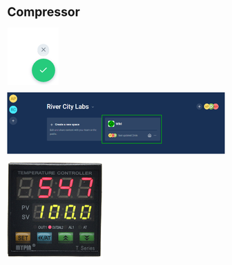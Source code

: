 # Compressor



![Franken-pressor](../.gitbook/assets/image%20%2846%29.png)



![Water seperator](../.gitbook/assets/image%20%2831%29.png)

![Metal Shop Air Station](../.gitbook/assets/image%20%287%29.png)



